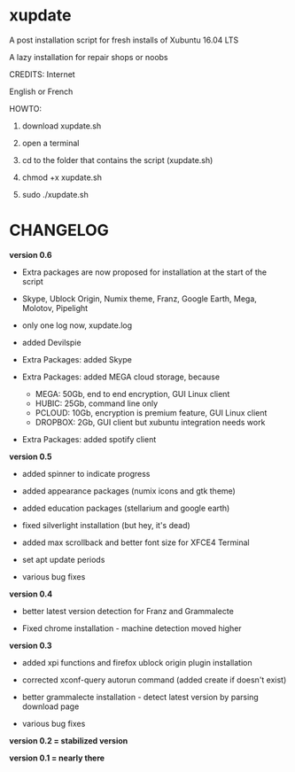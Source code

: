 # xupdate

A post installation script for fresh installs of Xubuntu 16.04 LTS

A lazy installation for repair shops or noobs

CREDITS: Internet

English or French

HOWTO:

1. download xupdate.sh

2. open a terminal

3. cd to the folder that contains the script (xupdate.sh)

4. chmod +x xupdate.sh

5. sudo ./xupdate.sh

# CHANGELOG

**version 0.6**

- Extra packages are now proposed for installation at the start of the script
 - Skype, Ublock Origin, Numix theme, Franz, Google Earth, Mega, Molotov, Pipelight

- only one log now, xupdate.log

- added Devilspie

- Extra Packages: added Skype

- Extra Packages: added MEGA cloud storage, because
  - MEGA: 50Gb, end to end encryption, GUI Linux client
  - HUBIC: 25Gb, command line only
  - PCLOUD: 10Gb, encryption is premium feature, GUI Linux client
  - DROPBOX: 2Gb, GUI client but xubuntu integration needs work

- Extra Packages: added spotify client

**version 0.5**

- added spinner to indicate progress

- added appearance packages (numix icons and gtk theme)

- added education packages (stellarium and google earth)

- fixed silverlight installation (but hey, it's dead)

- added max scrollback and better font size for XFCE4 Terminal

- set apt update periods

- various bug fixes

**version 0.4**

- better latest version detection for Franz and Grammalecte

- Fixed chrome installation - machine detection moved higher

**version 0.3**

- added xpi functions and firefox ublock origin plugin installation

- corrected xconf-query autorun command (added create if doesn't exist)

- better grammalecte installation - detect latest version by parsing download page

- various bug fixes

**version 0.2 = stabilized version**

**version 0.1 = nearly there**

